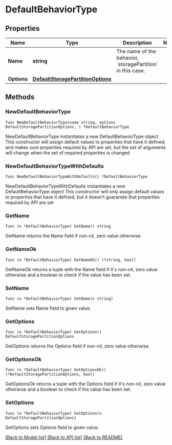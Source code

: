# DefaultBehaviorType

## Properties

Name | Type | Description | Notes
------------ | ------------- | ------------- | -------------
**Name** | **string** | The name of the behavior, &#x60;storagePartition&#x60; in this case. | 
**Options** | [**DefaultStoragePartitionOptions**](DefaultStoragePartitionOptions.md) |  | 

## Methods

### NewDefaultBehaviorType

`func NewDefaultBehaviorType(name string, options DefaultStoragePartitionOptions, ) *DefaultBehaviorType`

NewDefaultBehaviorType instantiates a new DefaultBehaviorType object
This constructor will assign default values to properties that have it defined,
and makes sure properties required by API are set, but the set of arguments
will change when the set of required properties is changed

### NewDefaultBehaviorTypeWithDefaults

`func NewDefaultBehaviorTypeWithDefaults() *DefaultBehaviorType`

NewDefaultBehaviorTypeWithDefaults instantiates a new DefaultBehaviorType object
This constructor will only assign default values to properties that have it defined,
but it doesn't guarantee that properties required by API are set

### GetName

`func (o *DefaultBehaviorType) GetName() string`

GetName returns the Name field if non-nil, zero value otherwise.

### GetNameOk

`func (o *DefaultBehaviorType) GetNameOk() (*string, bool)`

GetNameOk returns a tuple with the Name field if it's non-nil, zero value otherwise
and a boolean to check if the value has been set.

### SetName

`func (o *DefaultBehaviorType) SetName(v string)`

SetName sets Name field to given value.


### GetOptions

`func (o *DefaultBehaviorType) GetOptions() DefaultStoragePartitionOptions`

GetOptions returns the Options field if non-nil, zero value otherwise.

### GetOptionsOk

`func (o *DefaultBehaviorType) GetOptionsOk() (*DefaultStoragePartitionOptions, bool)`

GetOptionsOk returns a tuple with the Options field if it's non-nil, zero value otherwise
and a boolean to check if the value has been set.

### SetOptions

`func (o *DefaultBehaviorType) SetOptions(v DefaultStoragePartitionOptions)`

SetOptions sets Options field to given value.



[[Back to Model list]](../README.md#documentation-for-models) [[Back to API list]](../README.md#documentation-for-api-endpoints) [[Back to README]](../README.md)


